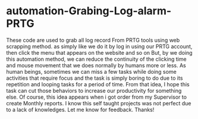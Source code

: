 # automation-Grabing-Log-alarm-PRTG
These code are used to grab all log record From PRTG tools using web scrapping method. as simply like we do it by log in using our PRTG account, then click the menu that appears on the website and so on
But, by we doing this automation method, we can reduce the continuity of the clicking time and mouse movement that we does normally by humans more or less. As human beings, sometimes we can miss a few tasks while doing some activities that require focus and the task is simply boring to do due to its repetition and looping tasks for a period of time. 
From that idea, I hope this task can cut those behaviors to increase our productivity for something else. Of course, this idea appears when i got order from my Supervisor to create Monthly reports. 
I know this self taught projects was not perfect due to a lack of knowledges. Let me know for feedback. Thanks!
